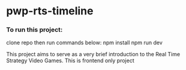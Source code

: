 # pwp-rts-timeline
### To run this project:
clone repo then run commands below:
npm install
npm run dev

This project aims to serve as a very brief introduction to the Real Time Strategy Video Games.
This is frontend only project 